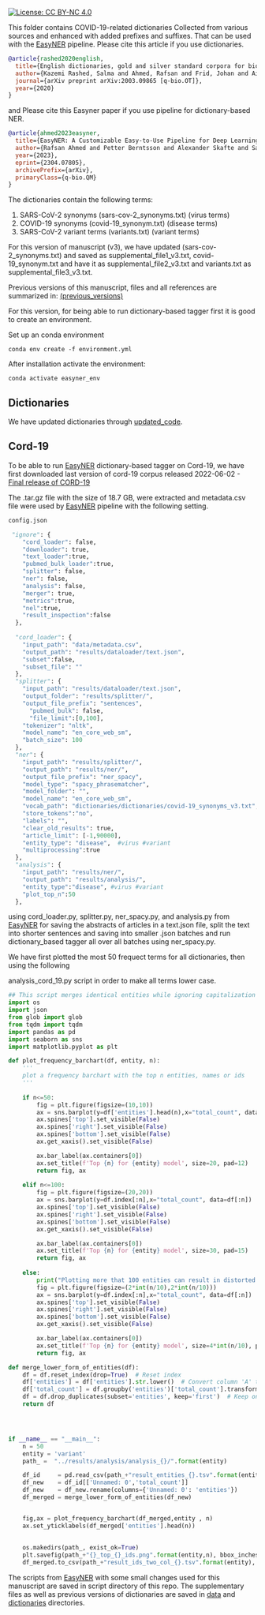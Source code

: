 [![License: CC BY-NC 4.0](https://img.shields.io/badge/License-CC%20BY--NC%204.0-lightgrey.svg)](https://creativecommons.org/licenses/by-nc/4.0/)

This folder contains COVID-19-related dictionaries Collected from various sources and enhanced with added prefixes and suffixes. That can be used with the [EasyNER](https://github.com/Aitslab/EasyNER.git) pipeline.
Please cite this article if you use dictionaries.


```bibtex
@article{rashed2020english,
  title={English dictionaries, gold and silver standard corpora for biomedical natural language processing related to SARS-CoV-2 and COVID-19},
  author={Kazemi Rashed, Salma and Ahmed, Rafsan and Frid, Johan and Aits, Sonja},
  journal={arXiv preprint arXiv:2003.09865 [q-bio.OT]},
  year={2020}
}
```

and Please cite this Easyner paper if you use pipeline for dictionary-based NER.

```bibtex
@article{ahmed2023easyner,
  title={EasyNER: A Customizable Easy-to-Use Pipeline for Deep Learning- and Dictionary-based Named Entity Recognition from Medical Text},
  author={Rafsan Ahmed and Petter Berntsson and Alexander Skafte and Salma Kazemi Rashed and Marcus Klang and Adam Barvesten and Ola Olde and William Lindholm and Antton Lamarca Arrizabalaga and Pierre Nugues and Sonja Aits},
  year={2023},
  eprint={2304.07805},
  archivePrefix={arXiv},
  primaryClass={q-bio.QM}
}
```

The dictionaries contain the following terms:
1. SARS-CoV-2 synonyms (sars-cov-2_synonyms.txt)  (virus terms)
2. COVID-19 synonyms  (covid-19_synonym.txt)      (disease terms)
3. SARS-CoV-2 variant terms (variants.txt)        (variant terms)


For this version of manuscript (v3), we have updated (sars-cov-2_synonyms.txt) and saved as supplemental_file1_v3.txt, 
covid-19_synonym.txt and have it as supplemental_file2_v3.txt and variants.txt as supplemental_file3_v3.txt.


Previous versions of this manuscript, files and all references are summarized in:
[(previous_versions)](https://github.com/Aitslab/corona)


For this version, for being able to run dictionary-based tagger first it is good to create an environment.

Set up an conda environment
```console
conda env create -f environment.yml
```

After installation activate the environment:
```console
conda activate easyner_env
```


## Dictionaries
We have updated dictionaries through [updated_code](https://github.com/Aitslab/Covid19/blob/main/data/Supplemental_file8_v3.ipynb).



## Cord-19
To be able to run [EasyNER](https://github.com/Aitslab/EasyNER.git) dictionary-based tagger on Cord-19, we have first downloaded last version of cord-19 corpus released 2022-06-02 - [Final release of CORD-19](https://ai2-semanticscholar-cord-19.s3-us-west-2.amazonaws.com/historical_releases.html)

The .tar.gz file with the size of 18.7 GB, were extracted and metadata.csv file were used by [EasyNER](https://github.com/Aitslab/EasyNER.git) pipeline with the following setting.


```python
config.json

 "ignore": {
    "cord_loader": false,
    "downloader": true,
    "text_loader":true,
    "pubmed_bulk_loader":true,
    "splitter": false,
    "ner": false,
    "analysis": false,
    "merger": true,
    "metrics":true,
    "nel":true,
    "result_inspection":false
  },
  
  "cord_loader": {
    "input_path": "data/metadata.csv",
    "output_path": "results/dataloader/text.json",
    "subset":false,
    "subset_file": ""
  },
  "splitter": {
    "input_path": "results/dataloader/text.json",
    "output_folder": "results/splitter/",
    "output_file_prefix": "sentences",
	  "pubmed_bulk": false,
	  "file_limit":[0,100],
    "tokenizer": "nltk",
    "model_name": "en_core_web_sm",
    "batch_size": 100
  },
  "ner": {
    "input_path": "results/splitter/",
    "output_path": "results/ner/",
    "output_file_prefix": "ner_spacy",
    "model_type": "spacy_phrasematcher",
    "model_folder": "",
    "model_name": "en_core_web_sm",
    "vocab_path": "dictionaries/dictionaries/covid-19_synonyms_v3.txt",   # we have run it for all dictionaries
    "store_tokens":"no",
    "labels": "",
    "clear_old_results": true,
    "article_limit": [-1,90000],
    "entity_type": "disease",  #virus #variant
    "multiprocessing":true
  },
  "analysis": {
    "input_path": "results/ner/",
    "output_path": "results/analysis/",
    "entity_type":"disease", #virus #variant
    "plot_top_n":50
  },

```
using cord_loader.py, splitter.py, ner_spacy.py, and analysis.py from  [EasyNER](https://github.com/Aitslab/EasyNER/tree/main/scripts/) for saving the abstracts of articles in a text.json file,
split the text into shorter sentences and saving into smaller .json batches and run dictionary_based tagger all over all batches using ner_spacy.py.

We have first plotted the most 50 frequect terms for all dictionaries, then using the following

analysis_cord_19.py script in order to make all terms lower case. 


```python
## This script merges identical entities while ignoring capitalization and sums their frequencies, storing and plotting the results in lowercase form.
import os
import json
from glob import glob
from tqdm import tqdm
import pandas as pd
import seaborn as sns
import matplotlib.pyplot as plt

def plot_frequency_barchart(df, entity, n):
    '''
    plot a frequency barchart with the top n entities, names or ids
    '''
    
    if n<=50:
        fig = plt.figure(figsize=(10,10))
        ax = sns.barplot(y=df['entities'].head(n),x="total_count", data=df[:n])
        ax.spines['top'].set_visible(False)
        ax.spines['right'].set_visible(False)
        ax.spines['bottom'].set_visible(False)
        ax.get_xaxis().set_visible(False)

        ax.bar_label(ax.containers[0])
        ax.set_title(f'Top {n} for {entity} model', size=20, pad=12)
        return fig, ax
    
    elif n<=100:
        fig = plt.figure(figsize=(20,20))
        ax = sns.barplot(y=df.index[:n],x="total_count", data=df[:n])
        ax.spines['top'].set_visible(False)
        ax.spines['right'].set_visible(False)
        ax.spines['bottom'].set_visible(False)
        ax.get_xaxis().set_visible(False)

        ax.bar_label(ax.containers[0])
        ax.set_title(f'Top {n} for {entity} model', size=30, pad=15)
        return fig, ax
    
    else:
        print("Plotting more that 100 entities can result in distorted graph")
        fig = plt.figure(figsize=(2*int(n/10),2*int(n/10)))
        ax = sns.barplot(y=df.index[:n],x="total_count", data=df[:n])
        ax.spines['top'].set_visible(False)
        ax.spines['right'].set_visible(False)
        ax.spines['bottom'].set_visible(False)
        ax.get_xaxis().set_visible(False)

        ax.bar_label(ax.containers[0])
        ax.set_title(f'Top {n} for {entity} model', size=4*int(n/10), pad=15)
        return fig, ax

def merge_lower_form_of_entities(df):
    df = df.reset_index(drop=True)  # Reset index
    df['entities'] = df['entities'].str.lower()  # Convert column 'A' to lowercase
    df['total_count'] = df.groupby('entities')['total_count'].transform('sum')  # Sum values in 'B' for same 'A'
    df = df.drop_duplicates(subset='entities', keep='first')  # Keep only first occurrence of each 'A'
    return df




if __name__ == "__main__":
    n = 50
    entity = 'variant'
    path_ =  "../results/analysis/analysis_{}/".format(entity)

    df_id     = pd.read_csv(path_+"result_entities_{}.tsv".format(entity),sep='\t')
    df_new    = df_id[['Unnamed: 0','total_count']]
    df_new    = df_new.rename(columns={'Unnamed: 0': 'entities'})
    df_merged = merge_lower_form_of_entities(df_new)


    fig,ax = plot_frequency_barchart(df_merged,entity , n)
    ax.set_yticklabels(df_merged['entities'].head(n))
            
   
    os.makedirs(path_, exist_ok=True)
    plt.savefig(path_+"{}_top_{}_ids.png".format(entity,n), bbox_inches="tight", aspect="auto", format="png")
    df_merged.to_csv(path_+"result_ids_two_col_{}.tsv".format(entity), sep="\t")


```

The scripts from [EasyNER](https://github.com/Aitslab/EasyNER/tree/main/scripts/) with some small changes used for this manuscript are saved in script directory of this repo.
The supplementary files as well as previous versions of dictionaries are saved in [data](https://github.com/Aitslab/Covid19/tree/main/data) and [dictionaries](https://github.com/Aitslab/Covid19/tree/main/dictionaries) directories.
